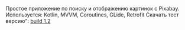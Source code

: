Простое приложение по поиску и отображению картинок с Pixabay. Используется: Kotlin, MVVM, Coroutines, GLide, Retrofit
Скачать тест версию": [build 1.2](https://drive.google.com/file/d/1ox3YWdmJFTefQocoOf6ocZbZjNcvNBio/view?usp=sharing)
